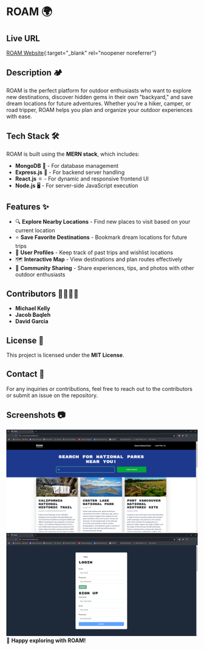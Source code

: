 # ROAM 🌍

## Live URL
[ROAM Website](https://roam-sigma.vercel.app/){:target="_blank" rel="noopener noreferrer"}


## Description 🏕️
ROAM is the perfect platform for outdoor enthusiasts who want to explore new destinations, discover hidden gems in their own "backyard," and save dream locations for future adventures. Whether you're a hiker, camper, or road tripper, ROAM helps you plan and organize your outdoor experiences with ease.

## Tech Stack 🛠️
ROAM is built using the **MERN stack**, which includes:
- **MongoDB** 🍃 - For database management
- **Express.js** 🚀 - For backend server handling
- **React.js** ⚛️ - For dynamic and responsive frontend UI
- **Node.js** 🖥️ - For server-side JavaScript execution

## Features ✨
- 🔍 **Explore Nearby Locations** - Find new places to visit based on your current location
- ⭐ **Save Favorite Destinations** - Bookmark dream locations for future trips
- 👤 **User Profiles** - Keep track of past trips and wishlist locations
- 🗺️ **Interactive Map** - View destinations and plan routes effectively
- 🤝 **Community Sharing** - Share experiences, tips, and photos with other outdoor enthusiasts


## Contributors 👨‍💻👩‍💻
- **Michael Kelly**
- **Jacob Baqleh**
- **David Garcia**

## License 📜
This project is licensed under the **MIT License**.

## Contact 📩
For any inquiries or contributions, feel free to reach out to the contributors or submit an issue on the repository.

## Screenshots 📷
![alt text](orscreenshot.png)
![alt text](loginscreenshot.png)
🚀 **Happy exploring with ROAM!**
